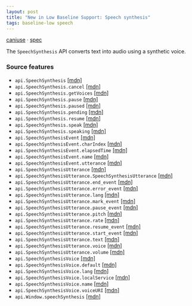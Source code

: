 ```yaml
---
layout: post
title: "New in Low Baseline Support: Speech synthesis"
tags: baseline-low speech
---
```


[caniuse](https://caniuse.com/?search=speech-synthesis) · [spec](https://wicg.github.io/speech-api/#tts-section)

The `SpeechSynthesis` API converts text into audio using a synthetic voice.

### Source features

- ``api.SpeechSynthesis`` [[mdn]](https://https://developer.mozilla.org/en-US/search?q=api.SpeechSynthesis)
- ``api.SpeechSynthesis.cancel`` [[mdn]](https://https://developer.mozilla.org/en-US/search?q=api.SpeechSynthesis.cancel)
- ``api.SpeechSynthesis.getVoices`` [[mdn]](https://https://developer.mozilla.org/en-US/search?q=api.SpeechSynthesis.getVoices)
- ``api.SpeechSynthesis.pause`` [[mdn]](https://https://developer.mozilla.org/en-US/search?q=api.SpeechSynthesis.pause)
- ``api.SpeechSynthesis.paused`` [[mdn]](https://https://developer.mozilla.org/en-US/search?q=api.SpeechSynthesis.paused)
- ``api.SpeechSynthesis.pending`` [[mdn]](https://https://developer.mozilla.org/en-US/search?q=api.SpeechSynthesis.pending)
- ``api.SpeechSynthesis.resume`` [[mdn]](https://https://developer.mozilla.org/en-US/search?q=api.SpeechSynthesis.resume)
- ``api.SpeechSynthesis.speak`` [[mdn]](https://https://developer.mozilla.org/en-US/search?q=api.SpeechSynthesis.speak)
- ``api.SpeechSynthesis.speaking`` [[mdn]](https://https://developer.mozilla.org/en-US/search?q=api.SpeechSynthesis.speaking)
- ``api.SpeechSynthesisEvent`` [[mdn]](https://https://developer.mozilla.org/en-US/search?q=api.SpeechSynthesisEvent)
- ``api.SpeechSynthesisEvent.charIndex`` [[mdn]](https://https://developer.mozilla.org/en-US/search?q=api.SpeechSynthesisEvent.charIndex)
- ``api.SpeechSynthesisEvent.elapsedTime`` [[mdn]](https://https://developer.mozilla.org/en-US/search?q=api.SpeechSynthesisEvent.elapsedTime)
- ``api.SpeechSynthesisEvent.name`` [[mdn]](https://https://developer.mozilla.org/en-US/search?q=api.SpeechSynthesisEvent.name)
- ``api.SpeechSynthesisEvent.utterance`` [[mdn]](https://https://developer.mozilla.org/en-US/search?q=api.SpeechSynthesisEvent.utterance)
- ``api.SpeechSynthesisUtterance`` [[mdn]](https://https://developer.mozilla.org/en-US/search?q=api.SpeechSynthesisUtterance)
- ``api.SpeechSynthesisUtterance.SpeechSynthesisUtterance`` [[mdn]](https://https://developer.mozilla.org/en-US/search?q=api.SpeechSynthesisUtterance.SpeechSynthesisUtterance)
- ``api.SpeechSynthesisUtterance.end_event`` [[mdn]](https://https://developer.mozilla.org/en-US/search?q=api.SpeechSynthesisUtterance.end_event)
- ``api.SpeechSynthesisUtterance.error_event`` [[mdn]](https://https://developer.mozilla.org/en-US/search?q=api.SpeechSynthesisUtterance.error_event)
- ``api.SpeechSynthesisUtterance.lang`` [[mdn]](https://https://developer.mozilla.org/en-US/search?q=api.SpeechSynthesisUtterance.lang)
- ``api.SpeechSynthesisUtterance.mark_event`` [[mdn]](https://https://developer.mozilla.org/en-US/search?q=api.SpeechSynthesisUtterance.mark_event)
- ``api.SpeechSynthesisUtterance.pause_event`` [[mdn]](https://https://developer.mozilla.org/en-US/search?q=api.SpeechSynthesisUtterance.pause_event)
- ``api.SpeechSynthesisUtterance.pitch`` [[mdn]](https://https://developer.mozilla.org/en-US/search?q=api.SpeechSynthesisUtterance.pitch)
- ``api.SpeechSynthesisUtterance.rate`` [[mdn]](https://https://developer.mozilla.org/en-US/search?q=api.SpeechSynthesisUtterance.rate)
- ``api.SpeechSynthesisUtterance.resume_event`` [[mdn]](https://https://developer.mozilla.org/en-US/search?q=api.SpeechSynthesisUtterance.resume_event)
- ``api.SpeechSynthesisUtterance.start_event`` [[mdn]](https://https://developer.mozilla.org/en-US/search?q=api.SpeechSynthesisUtterance.start_event)
- ``api.SpeechSynthesisUtterance.text`` [[mdn]](https://https://developer.mozilla.org/en-US/search?q=api.SpeechSynthesisUtterance.text)
- ``api.SpeechSynthesisUtterance.voice`` [[mdn]](https://https://developer.mozilla.org/en-US/search?q=api.SpeechSynthesisUtterance.voice)
- ``api.SpeechSynthesisUtterance.volume`` [[mdn]](https://https://developer.mozilla.org/en-US/search?q=api.SpeechSynthesisUtterance.volume)
- ``api.SpeechSynthesisVoice`` [[mdn]](https://https://developer.mozilla.org/en-US/search?q=api.SpeechSynthesisVoice)
- ``api.SpeechSynthesisVoice.default`` [[mdn]](https://https://developer.mozilla.org/en-US/search?q=api.SpeechSynthesisVoice.default)
- ``api.SpeechSynthesisVoice.lang`` [[mdn]](https://https://developer.mozilla.org/en-US/search?q=api.SpeechSynthesisVoice.lang)
- ``api.SpeechSynthesisVoice.localService`` [[mdn]](https://https://developer.mozilla.org/en-US/search?q=api.SpeechSynthesisVoice.localService)
- ``api.SpeechSynthesisVoice.name`` [[mdn]](https://https://developer.mozilla.org/en-US/search?q=api.SpeechSynthesisVoice.name)
- ``api.SpeechSynthesisVoice.voiceURI`` [[mdn]](https://https://developer.mozilla.org/en-US/search?q=api.SpeechSynthesisVoice.voiceURI)
- ``api.Window.speechSynthesis`` [[mdn]](https://https://developer.mozilla.org/en-US/search?q=api.Window.speechSynthesis)
